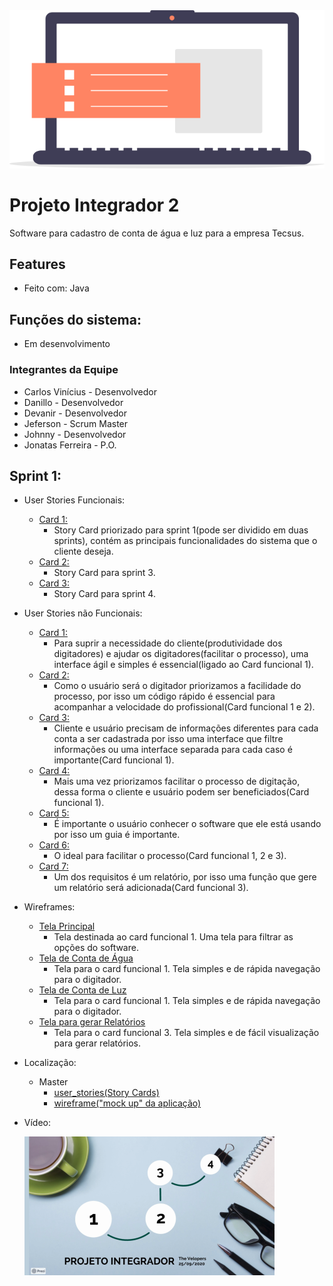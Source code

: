 <img src="img/icone_pi.png" >

# Projeto Integrador 2

Software para cadastro de conta de água e luz para a empresa Tecsus.

## Features

- Feito com: Java

## Funções do sistema:

- Em desenvolvimento

### Integrantes da Equipe

- Carlos Vinícius - Desenvolvedor
- Danillo - Desenvolvedor
- Devanir - Desenvolvedor
- Jeferson - Scrum Master
- Johnny - Desenvolvedor
- Jonatas Ferreira - P.O.

## Sprint 1:
- User Stories Funcionais:
  - <a href="https://raw.githubusercontent.com/jef771/Projeto_Integrador_2/master/user_stories/funcionais/card1.jpg">Card 1: </a>
    - Story Card priorizado para sprint 1(pode ser dividido em duas sprints), contém as principais funcionalidades do sistema que o cliente deseja.
  - <a href="https://raw.githubusercontent.com/jef771/Projeto_Integrador_2/master/user_stories/funcionais/card2.jpg">Card 2: </a>
    - Story Card para sprint 3.
  - <a href="https://raw.githubusercontent.com/jef771/Projeto_Integrador_2/master/user_stories/funcionais/card3.jpg">Card 3: </a>
    - Story Card para sprint 4.
- User Stories não Funcionais:
  - <a href="https://raw.githubusercontent.com/jef771/Projeto_Integrador_2/master/user_stories/nao_funcionais/UserStorie-1.JPG">Card 1: </a>
    - Para suprir a necessidade do cliente(produtividade dos digitadores) e ajudar os digitadores(facilitar o processo), uma interface ágil e simples é essencial(ligado ao Card funcional 1).
  - <a href="https://raw.githubusercontent.com/jef771/Projeto_Integrador_2/master/user_stories/nao_funcionais/UserStorie-2.JPG">Card 2: </a>
    - Como o usuário será o digitador priorizamos a facilidade do processo, por isso um código rápido é essencial para acompanhar a velocidade do profissional(Card funcional 1 e 2).
  - <a href="https://raw.githubusercontent.com/jef771/Projeto_Integrador_2/master/user_stories/nao_funcionais/UserStorie-3.JPG">Card 3: </a>
    - Cliente e usuário precisam de informações diferentes para cada conta a ser cadastrada por isso uma interface que filtre informações ou uma interface separada para cada caso é importante(Card funcional 1).
  - <a href="https://raw.githubusercontent.com/jef771/Projeto_Integrador_2/master/user_stories/nao_funcionais/UserStorie-4.JPG">Card 4: </a>
    - Mais uma vez priorizamos facilitar o processo de digitação, dessa forma o cliente e usuário podem ser beneficiados(Card funcional 1).
  - <a href="https://raw.githubusercontent.com/jef771/Projeto_Integrador_2/master/user_stories/nao_funcionais/UserStorie-5.JPG">Card 5: </a>
    - É importante o usuário conhecer o software que ele está usando por isso um guia é importante.
  - <a href="https://raw.githubusercontent.com/jef771/Projeto_Integrador_2/master/user_stories/nao_funcionais/UserStorie-6.JPG">Card 6: </a>
    - O ideal para facilitar o processo(Card funcional 1, 2 e 3).
  - <a href="https://raw.githubusercontent.com/jef771/Projeto_Integrador_2/master/user_stories/nao_funcionais/UserStorie-7.JPG">Card 7: </a>
    - Um dos requisitos é um relatório, por isso uma função que gere um relatório será adicionada(Card funcional 3).

- Wireframes:
  - <a href="https://raw.githubusercontent.com/jef771/Projeto_Integrador_2/master/wireframe/JanelaPrincipal.png">Tela Principal</a>
    - Tela destinada ao card funcional 1. Uma tela para filtrar as opções do software.
  - <a href="https://raw.githubusercontent.com/jef771/Projeto_Integrador_2/master/wireframe/ContaAgua.png">Tela de Conta de Água</a>
    - Tela para o card funcional 1. Tela simples e de rápida navegação para o digitador.
  - <a href="https://raw.githubusercontent.com/jef771/Projeto_Integrador_2/master/wireframe/ContaLuz.png">Tela de Conta de Luz</a>
    - Tela para o card funcional 1. Tela simples e de rápida navegação para o digitador.
  - <a href="https://raw.githubusercontent.com/jef771/Projeto_Integrador_2/master/wireframe/ContaPesquisa.png">Tela para gerar Relatórios</a>
    - Tela para o card funcional 3. Tela simples e de fácil visualização para gerar relatórios.
- Localização:
  - Master
    - <a href="https://github.com/jef771/Projeto_Integrador_2/tree/master/user_stories">user_stories(Story Cards)</a>
    - <a href="https://github.com/jef771/Projeto_Integrador_2/tree/master/wireframe">wireframe("mock up" da aplicação)</a>

- Vídeo:

  <a href="https://www.loom.com/share/e085cb7650184d1399aeca950f3490ed">
    <img src="img/video_icon.png" >
  </a> 
